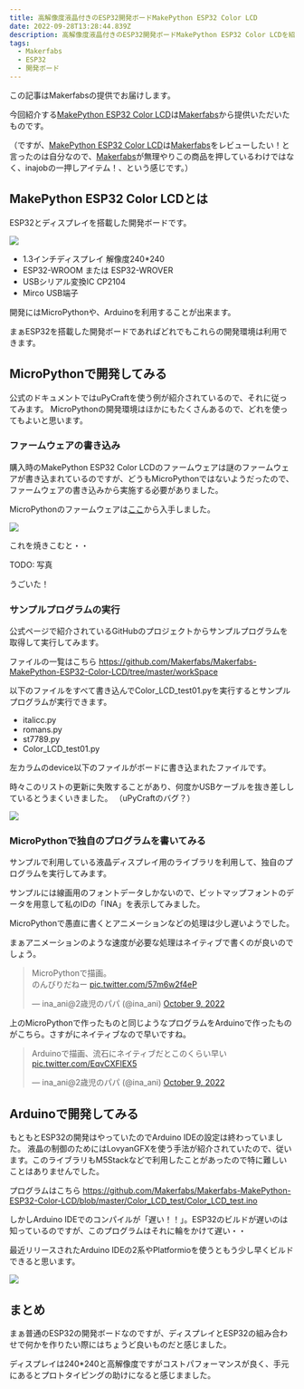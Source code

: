 ```yaml
---
title: 高解像度液晶付きのESP32開発ボードMakePython ESP32 Color LCD
date: 2022-09-28T13:28:44.839Z
description: 高解像度液晶付きのESP32開発ボードMakePython ESP32 Color LCDを紹介します。
tags:
  - Makerfabs
  - ESP32
  - 開発ボード
---
```

この記事はMakerfabsの提供でお届けします。

今回紹介する[MakePython ESP32 Color LCD](https://www.makerfabs.com/makepython-esp32-color-lcd.html)は[Makerfabs](https://www.makerfabs.com/)から提供いただいたものです。

（ですが、[MakePython ESP32 Color LCD](https://www.makerfabs.com/makepython-esp32-color-lcd.html)は[Makerfabs](https://www.makerfabs.com/)をレビューしたい！と言ったのは自分なので、[Makerfabs](https://www.makerfabs.com/)が無理やりこの商品を押しているわけではなく、inajobの一押しアイテム！、という感じです。）

## MakePython ESP32 Color LCDとは

ESP32とディスプレイを搭載した開発ボードです。

![](/img/makepython-esp32-boot.jpg)

* 1.3インチディスプレイ 解像度240*240
* ESP32-WROOM または ESP32-WROVER
* USBシリアル変換IC CP2104
* Mirco USB端子

開発にはMicroPythonや、Arduinoを利用することが出来ます。

まぁESP32を搭載した開発ボードであればどれでもこれらの開発環境は利用できます。

## MicroPythonで開発してみる

公式のドキュメントではuPyCraftを使う例が紹介されているので、それに従ってみます。
MicroPythonの開発環境はほかにもたくさんあるので、どれを使ってもよいと思います。

### ファームウェアの書き込み

購入時のMakePython ESP32 Color LCDのファームウェアは謎のファームウェアが書き込まれているのですが、どうもMicroPythonではないようだったので、ファームウェアの書き込みから実施する必要がありました。

MicroPythonのファームウェアは[ここ](https://micropython.org/download/esp32/)から入手しました。

![](/img/makepython-esp32-burn.png)

これを焼きこむと・・

TODO: 写真

うごいた！

### サンプルプログラムの実行

公式ページで紹介されているGitHubのプロジェクトからサンプルプログラムを取得して実行してみます。

ファイルの一覧はこちら https://github.com/Makerfabs/Makerfabs-MakePython-ESP32-Color-LCD/tree/master/workSpace

以下のファイルをすべて書き込んでColor_LCD_test01.pyを実行するとサンプルプログラムが実行できます。

* italicc.py
* romans.py
* st7789.py
* Color_LCD_test01.py

左カラムのdevice以下のファイルがボードに書き込まれたファイルです。

時々このリストの更新に失敗することがあり、何度かUSBケーブルを抜き差ししているとうまくいきました。
（uPyCraftのバグ？）

![](img/makepython-esp32-files.jpg)

### MicroPythonで独自のプログラムを書いてみる

サンプルで利用している液晶ディスプレイ用のライブラリを利用して、独自のプログラムを実行してみます。

サンプルには線画用のフォントデータしかないので、ビットマップフォントのデータを用意して私のIDの「INA」を表示してみました。

MicroPythonで愚直に書くとアニメーションなどの処理は少し遅いようでした。

まぁアニメーションのような速度が必要な処理はネイティブで書くのが良いのでしょう。

<blockquote class="twitter-tweet"><p lang="ja" dir="ltr">MicroPythonで描画。<br>のんびりだねー <a href="https://t.co/57m6w2f4eP">pic.twitter.com/57m6w2f4eP</a></p>&mdash; ina_ani@2歳児のパパ (@ina_ani) <a href="https://twitter.com/ina_ani/status/1578967726076620800?ref_src=twsrc%5Etfw">October 9, 2022</a></blockquote> <script async src="https://platform.twitter.com/widgets.js" charset="utf-8"></script>

上のMicroPythonで作ったものと同じようなプログラムをArduinoで作ったものがこちら。さすがにネイティブなので早いですね。

<blockquote class="twitter-tweet" data-conversation="none"><p lang="ja" dir="ltr">Arduinoで描画、流石にネイティブだとこのくらい早い <a href="https://t.co/EqvCXFlEX5">pic.twitter.com/EqvCXFlEX5</a></p>&mdash; ina_ani@2歳児のパパ (@ina_ani) <a href="https://twitter.com/ina_ani/status/1578967896524742656?ref_src=twsrc%5Etfw">October 9, 2022</a></blockquote> <script async src="https://platform.twitter.com/widgets.js" charset="utf-8"></script>

## Arduinoで開発してみる

もともとESP32の開発はやっていたのでArduino IDEの設定は終わっていました。
液晶の制御のためにはLovyanGFXを使う手法が紹介されていたので、従います。このライブラリもM5Stackなどで利用したことがあったので特に難しいことはありませんでした。

プログラムはこちら https://github.com/Makerfabs/Makerfabs-MakePython-ESP32-Color-LCD/blob/master/Color_LCD_test/Color_LCD_test.ino

しかしArduino IDEでのコンパイルが「遅い！！」。ESP32のビルドが遅いのは知っているのですが、このプログラムはそれに輪をかけて遅い・・

最近リリースされたArduino IDEの2系やPlatformioを使うともう少し早くビルドできると思います。

![](/img/makepython-esp32-arduino.jpg)

## まとめ

まぁ普通のESP32の開発ボードなのですが、ディスプレイとESP32の組み合わせで何かを作りたい際にはちょうど良いものだと感じました。

ディスプレイは240*240と高解像度ですがコストパフォーマンスが良く、手元にあるとプロトタイピングの助けになると感じまました。
